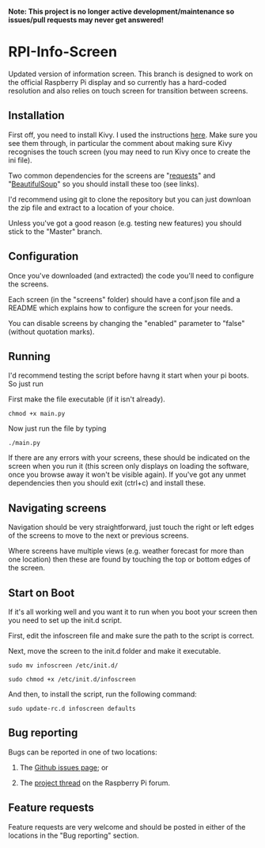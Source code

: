 **Note: This project is no longer active development/maintenance so issues/pull requests may never get answered!**

RPI-Info-Screen
===============

Updated version of information screen. This branch is designed to work on the
official Raspberry Pi display and so currently has a hard-coded resolution and also relies
on touch screen for transition between screens.

Installation
------------

First off, you need to install Kivy. I used the instructions [here](https://github.com/mrichardson23/rpi-kivy-screen/blob/master/README.md). Make sure you see them through, in particular the comment about making sure Kivy recognises the touch screen (you may need to run Kivy once to create the ini file).

Two common dependencies for the screens are "[requests](https://www.raspberrypi.org/forums/viewtopic.php?f=91&t=79312#p563361)" and "[BeautifulSoup](https://www.howtoinstall.co/en/debian/wheezy/main/python-beautifulsoup/)" so you should install these too (see links).

I'd recommend using git to clone the repository but you can just downloan the zip file and extract to a location of your choice.

Unless you've got a good reason (e.g. testing new features) you should stick to the "Master" branch.

Configuration
-------------

Once you've downloaded (and extracted) the code you'll need to configure the screens.

Each screen (in the "screens" folder) should have a conf.json file and a README which explains how to configure the screen for your needs.

You can disable screens by changing the "enabled" parameter to "false" (without quotation marks).

Running
-------

I'd recommend testing the script before havng it start when your pi boots. So just run

First make the file executable (if it isn't already).

`chmod +x main.py`

Now just run the file by typing

`./main.py`

If there are any errors with your screens, these should be indicated on the screen when you run it (this screen only displays on loading the software, once you browse away it won't be visible again). If you've got any unmet dependencies then you should exit (ctrl+c) and install these.

Navigating screens
------------------

Navigation should be very straightforward, just touch the right or left edges of the screens to move to the next or previous screens.

Where screens have multiple views (e.g. weather forecast for more than one location) then these are found by touching the top or bottom edges of the screen.

Start on Boot
-------------

If it's all working well and you want it to run when you boot your screen then you need to set up the init.d script.

First, edit the infoscreen file and make sure the path to the script is correct.

Next, move the screen to the init.d folder and make it executable.

`sudo mv infoscreen /etc/init.d/`

`sudo chmod +x /etc/init.d/infoscreen`

And then, to install the script, run the following command:

`sudo update-rc.d infoscreen defaults`

Bug reporting
-------------

Bugs can be reported in one of two locations:

1) The [Github issues page](https://github.com/elParaguayo/RPi-InfoScreen-Kivy/issues); or

2) The [project thread](https://www.raspberrypi.org/forums/viewtopic.php?f=41&t=121392) on the Raspberry Pi forum.

Feature requests
----------------

Feature requests are very welcome and should be posted in either of the locations in the "Bug reporting" section.
